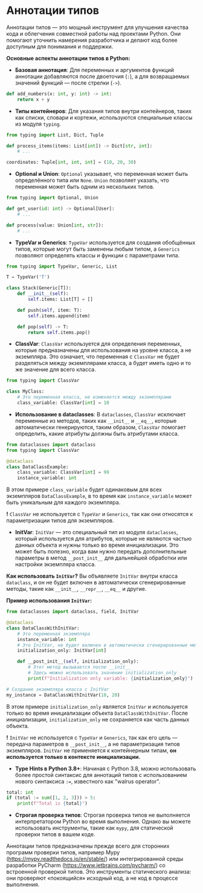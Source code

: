 # Аннотации типов

Аннотации типов — это мощный инструмент для улучшения качества кода и облегчения совместной работы над проектами Python. Они помогают уточнить намерения разработчика и делают код более доступным для понимания и поддержки.



**Основные аспекты аннотации типов в Python:**

- **Базовая аннотация**: Для переменных и аргументов функций аннотации добавляются после двоеточия (`:`), а для возвращаемых значений функций — после стрелки (`->`).

```python
def add_numbers(x: int, y: int) -> int:
    return x + y
```

- **Типы контейнеров**: Для указания типов внутри контейнеров, таких как списки, словари и кортежи, используются специальные классы из модуля `typing`.

```python
from typing import List, Dict, Tuple

def process_items(items: List[int]) -> Dict[str, int]:
    # ...

coordinates: Tuple[int, int, int] = (10, 20, 30)
```

- **Optional и Union**: `Optional` указывает, что переменная может быть определённого типа или `None`. `Union` позволяет указать, что переменная может быть одним из нескольких типов.

```python
from typing import Optional, Union

def get_user(id: int) -> Optional[User]:
    # ...

def process(value: Union[int, str]):
    # ...
```

- **TypeVar и Generics**: `TypeVar` используется для создания обобщённых типов, которые могут быть заменены любым типом, а `Generics` позволяют определять классы и функции с параметрами типа.

```python
from typing import TypeVar, Generic, List

T = TypeVar('T')

class Stack(Generic[T]):
    def __init__(self):
        self.items: List[T] = []

    def push(self, item: T):
        self.items.append(item)

    def pop(self) -> T:
        return self.items.pop()
```

- **ClassVar**: `ClassVar` используется для определения переменных, которые предназначены для использования на уровне класса, а не экземпляра. Это означает, что переменная с `ClassVar` не будет разделяться между экземплярами класса, а будет иметь одно и то же значение для всего класса.

```python
from typing import ClassVar

class MyClass:
    # Это переменная класса, не изменяется между экземплярами
    class_variable: ClassVar[int] = 10
```

- **Использование в dataclasses**: В `dataclasses`, `ClassVar` исключает переменные из методов, таких как `__init__` и `__eq__`, которые автоматически генерируются, таким образом, `ClassVar` помогает определить, какие атрибуты должны быть атрибутами класса.

```python
from dataclasses import dataclass
from typing import ClassVar

@dataclass
class DataClassExample:
    class_variable: ClassVar[int] = 99
    instance_variable: int
```

В этом примере `class_variable` будет одинаковым для всех экземпляров `DataClassExample`, в то время как `instance_variable` может быть уникальным для каждого экземпляра.

__!__ `ClassVar` не используется с `TypeVar` и `Generics`, так как они относятся к параметризации типов для экземпляров.

- **InitVar**: `InitVar` — это специальный тип из модуля `dataclasses`, который используется для атрибутов, которые не являются частью данных объекта и нужны только во время инициализации. Это может быть полезно, когда вам нужно передать дополнительные параметры в метод `__post_init__` для дальнейшей обработки или настройки экземпляра класса.

**Как использовать `InitVar`?**
Вы объявляете `InitVar` внутри класса `dataclass`, и он не будет включен в автоматически сгенерированные методы, такие как `__init__`, `__repr__`, `__eq__` и другие.

**Пример использования `InitVar`:**

```python
from dataclasses import dataclass, field, InitVar

@dataclass
class DataClassWithInitVar:
    # Это переменная экземпляра
    instance_variable: int
    # Это InitVar, не будет включен в автоматически сгенерированные методы
    initialization_only: InitVar[int]

    def __post_init__(self, initialization_only):
        # Этот метод вызывается после __init__
        # Здесь можно использовать значение initialization_only
        print(f"Initialization only variable: {initialization_only}")

# Создание экземпляра класса с InitVar
my_instance = DataClassWithInitVar(10, 20)
```

В этом примере `initialization_only` является `InitVar` и используется только во время инициализации объекта `DataClassWithInitVar`. После инициализации, `initialization_only` не сохраняется как часть данных объекта.

__!__ `InitVar` не используется с `TypeVar` и `Generics`, так как его цель — передача параметров в `__post_init__`, а не параметризация типов экземпляров. `InitVar` не применяется к контейнерным типам, __он используется только в контексте инициализации.__

- **Type Hints в Python 3.8+**: Начиная с Python 3.8, можно использовать более простой синтаксис для аннотаций типов с использованием нового синтаксиса `:=`, известного как "walrus operator".

```python
total: int
if (total := sum([1, 2, 3])) > 5:
    print(f"Total is {total}")
```

- **Строгая проверка типов**: Строгая проверка типов не выполняется интерпретатором Python во время выполнения. Однако вы можете использовать инструменты, такие как `mypy`, для статической проверки типов в вашем коде.

Аннотации типов предназначены прежде всего для сторонних программ
проверки типов, например Mypy (https://mypy.readthedocs.io/en/stable/) или интегрированной среды разработки PyCharm (https://www.jetbrains.com/pycharm/) со встроенной проверкой типов. Это инструменты статического анализа: они проверяют «покоящийся» исходный код, а не код в процессе выполнения.